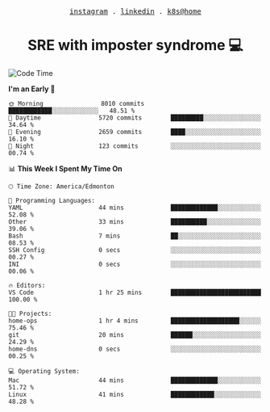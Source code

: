 <p align="center">
  <samp>
    <a href="https://www.instagram.com/lildrunkensmurf/">instagram</a> .
    <a href="https://www.linkedin.com/in/joryirving/">linkedin</a> .
    <a href="https://github.com/joryirving/k3s-home-cluster">k8s@home</a>
  </samp>
</p>

<h1 align="center">
  SRE with imposter syndrome 💻
</h1>

<!--START_SECTION:waka-->
![Code Time](http://img.shields.io/badge/Code%20Time-128%20hrs%2010%20mins-blue)

**I'm an Early 🐤** 

```text
🌞 Morning                8010 commits        ████████████░░░░░░░░░░░░░   48.51 % 
🌆 Daytime                5720 commits        █████████░░░░░░░░░░░░░░░░   34.64 % 
🌃 Evening                2659 commits        ████░░░░░░░░░░░░░░░░░░░░░   16.10 % 
🌙 Night                  123 commits         ░░░░░░░░░░░░░░░░░░░░░░░░░   00.74 % 
```


📊 **This Week I Spent My Time On** 

```text
🕑︎ Time Zone: America/Edmonton

💬 Programming Languages: 
YAML                     44 mins             █████████████░░░░░░░░░░░░   52.08 % 
Other                    33 mins             ██████████░░░░░░░░░░░░░░░   39.06 % 
Bash                     7 mins              ██░░░░░░░░░░░░░░░░░░░░░░░   08.53 % 
SSH Config               0 secs              ░░░░░░░░░░░░░░░░░░░░░░░░░   00.27 % 
INI                      0 secs              ░░░░░░░░░░░░░░░░░░░░░░░░░   00.06 % 

🔥 Editors: 
VS Code                  1 hr 25 mins        █████████████████████████   100.00 % 

🐱‍💻 Projects: 
home-ops                 1 hr 4 mins         ███████████████████░░░░░░   75.46 % 
git                      20 mins             ██████░░░░░░░░░░░░░░░░░░░   24.29 % 
home-dns                 0 secs              ░░░░░░░░░░░░░░░░░░░░░░░░░   00.25 % 

💻 Operating System: 
Mac                      44 mins             █████████████░░░░░░░░░░░░   51.72 % 
Linux                    41 mins             ████████████░░░░░░░░░░░░░   48.28 % 
```


<!--END_SECTION:waka-->